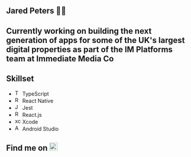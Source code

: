 ## Jared Peters 👋🏼

## Currently working on building the next generation of apps for some of the UK's largest digital properties as part of the IM Platforms team at Immediate Media Co

## Skillset
- <img src="https://cdn.jsdelivr.net/gh/devicons/devicon/icons/typescript/typescript-original.svg" width="16" alt="TS" /> TypeScript
- <img src="https://cdn.jsdelivr.net/gh/devicons/devicon/icons/react/react-original.svg" width="16" alt="React Native" /> React Native
- <img src="https://cdn.jsdelivr.net/gh/devicons/devicon/icons/jest/jest-plain.svg" width="16" alt="Jest" /> Jest
- <img src="https://cdn.jsdelivr.net/gh/devicons/devicon/icons/react/react-original.svg" width="16" alt="React" /> React.js
- <img src="https://cdn.jsdelivr.net/gh/devicons/devicon/icons/xcode/xcode-original.svg" width="16" alt="xcode" /> Xcode
- <img src="https://cdn.jsdelivr.net/gh/devicons/devicon/icons/androidstudio/androidstudio-original.svg" width="16" alt="Android Studio" /> Android Studio

## Find me on [<img src="https://cdn.jsdelivr.net/gh/devicons/devicon/icons/linkedin/linkedin-original.svg" width="22" alt="LinkedIn" />](https://www.linkedin.com/in/jared-peters/)
          
